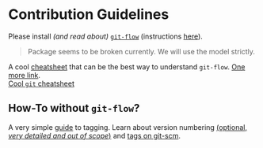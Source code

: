 Contribution Guidelines
=======================

Please install *(and read about)* [`git-flow`](http://nvie.com/posts/a-successful-git-branching-model/) (instructions [here](https://github.com/nvie/gitflow/wiki/Linux)).
> Package seems to be broken currently. We will use the model strictly.

A cool [cheatsheet](https://danielkummer.github.io/git-flow-cheatsheet/) that can be the best way to understand `git-flow`.
[One more link](http://jeffkreeftmeijer.com/2010/why-arent-you-using-git-flow/).<br>
[Cool `git` cheatsheet](http://ndpsoftware.com/git-cheatsheet.html)

How-To without `git-flow`?
--------------------------

A very simple [guide](https://rogerdudler.github.io/git-guide/#tagging) to tagging.
Learn about version numbering [(optional, *very detailed and out of scope*)](http://semver.org/) and [tags on git-scm](http://git-scm.com/book/en/v2/Git-Basics-Tagging).